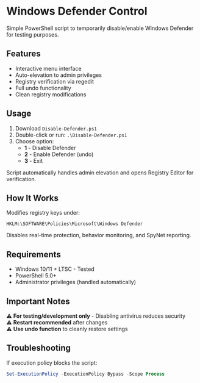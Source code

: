 # Windows Defender Control

Simple PowerShell script to temporarily disable/enable Windows Defender for testing purposes.

## Features

- Interactive menu interface
- Auto-elevation to admin privileges
- Registry verification via regedit
- Full undo functionality
- Clean registry modifications

## Usage

1. Download `Disable-Defender.ps1`
2. Double-click or run: `.\Disable-Defender.ps1`
3. Choose option:
   - **1** - Disable Defender
   - **2** - Enable Defender (undo)
   - **3** - Exit

Script automatically handles admin elevation and opens Registry Editor for verification.

## How It Works

Modifies registry keys under:
```
HKLM:\SOFTWARE\Policies\Microsoft\Windows Defender
```

Disables real-time protection, behavior monitoring, and SpyNet reporting.

## Requirements

- Windows 10/11 + LTSC - Tested
- PowerShell 5.0+
- Administrator privileges (handled automatically)

## Important Notes

⚠️ **For testing/development only** - Disabling antivirus reduces  security  
⚠️ **Restart recommended** after changes  
⚠️ **Use undo function** to cleanly restore settings  

## Troubleshooting

If execution policy blocks the script:
```powershell
Set-ExecutionPolicy -ExecutionPolicy Bypass -Scope Process
```
